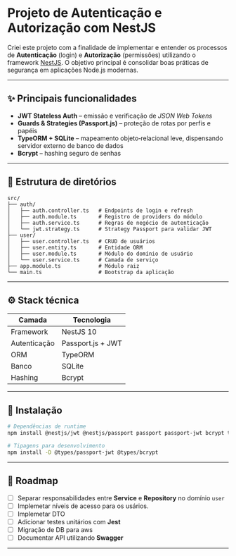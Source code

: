 # Projeto de Autenticação e Autorização com NestJS

Criei este projeto com a finalidade de implementar e entender os processos de **Autenticação** (login) e **Autorização** (permissões) utilizando o framework [NestJS](https://nestjs.com/). O objetivo principal é consolidar boas práticas de segurança em aplicações Node.js modernas.

---

## ✨ Principais funcionalidades

* **JWT Stateless Auth** – emissão e verificação de *JSON Web Tokens*
* **Guards & Strategies (Passport.js)** – proteção de rotas por perfis e papéis
* **TypeORM + SQLite** – mapeamento objeto‑relacional leve, dispensando servidor externo de banco de dados
* **Bcrypt** – hashing seguro de senhas

---

## 📂 Estrutura de diretórios

```text
src/
├── auth/
│   ├── auth.controller.ts   # Endpoints de login e refresh
│   ├── auth.module.ts       # Registro de providers do módulo
│   ├── auth.service.ts      # Regras de negócio de autenticação
│   └── jwt.strategy.ts      # Strategy Passport para validar JWT
├── user/
│   ├── user.controller.ts   # CRUD de usuários
│   ├── user.entity.ts       # Entidade ORM
│   ├── user.module.ts       # Módulo do domínio de usuário
│   └── user.service.ts      # Camada de serviço
├── app.module.ts            # Módulo raiz
└── main.ts                  # Bootstrap da aplicação
```

---

## ⚙️ Stack técnica

| Camada       | Tecnologia        |
| ------------ | ----------------- |
| Framework    | NestJS 10         |
| Autenticação | Passport.js + JWT |
| ORM          | TypeORM           |
| Banco        | SQLite            |
| Hashing      | Bcrypt            |

---

## 🚀 Instalação

```bash
# Dependências de runtime
npm install @nestjs/jwt @nestjs/passport passport passport-jwt bcrypt typeorm sqlite3

# Tipagens para desenvolvimento
npm install -D @types/passport-jwt @types/bcrypt
```

---

## 📌 Roadmap

* [ ] Separar responsabilidades entre **Service** e **Repository** no domínio `user`
* [ ] Implemetar níveis de acesso para os usários.
* [ ] Implemetar DTO
* [ ] Adicionar testes unitários com **Jest**
* [ ] Migração de DB para aws
* [ ] Documentar API utilizando **Swagger**

---
